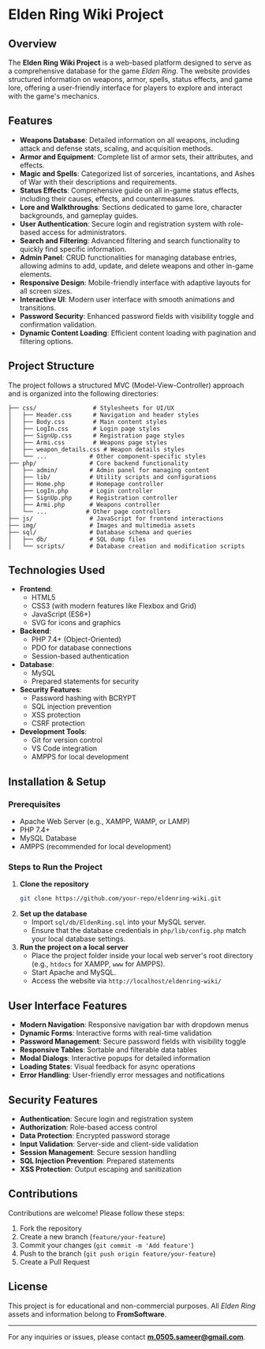 # Elden Ring Wiki Project

## Overview

The **Elden Ring Wiki Project** is a web-based platform designed to serve as a comprehensive database for the game *Elden Ring*. The website provides structured information on weapons, armor, spells, status effects, and game lore, offering a user-friendly interface for players to explore and interact with the game's mechanics.

## Features

- **Weapons Database**: Detailed information on all weapons, including attack and defense stats, scaling, and acquisition methods.
- **Armor and Equipment**: Complete list of armor sets, their attributes, and effects.
- **Magic and Spells**: Categorized list of sorceries, incantations, and Ashes of War with their descriptions and requirements.
- **Status Effects**: Comprehensive guide on all in-game status effects, including their causes, effects, and countermeasures.
- **Lore and Walkthroughs**: Sections dedicated to game lore, character backgrounds, and gameplay guides.
- **User Authentication**: Secure login and registration system with role-based access for administrators.
- **Search and Filtering**: Advanced filtering and search functionality to quickly find specific information.
- **Admin Panel**: CRUD functionalities for managing database entries, allowing admins to add, update, and delete weapons and other in-game elements.
- **Responsive Design**: Mobile-friendly interface with adaptive layouts for all screen sizes.
- **Interactive UI**: Modern user interface with smooth animations and transitions.
- **Password Security**: Enhanced password fields with visibility toggle and confirmation validation.
- **Dynamic Content Loading**: Efficient content loading with pagination and filtering options.

## Project Structure

The project follows a structured MVC (Model-View-Controller) approach and is organized into the following directories:

```
├── css/                # Stylesheets for UI/UX
│   ├── Header.css      # Navigation and header styles
│   ├── Body.css        # Main content styles
│   ├── LogIn.css       # Login page styles
│   ├── SignUp.css      # Registration page styles
│   ├── Armi.css        # Weapons page styles
│   ├── weapon_details.css # Weapon details styles
│   └── ...            # Other component-specific styles
├── php/               # Core backend functionality
│   ├── admin/         # Admin panel for managing content
│   ├── lib/           # Utility scripts and configurations
│   ├── Home.php       # Homepage controller
│   ├── LogIn.php      # Login controller
│   ├── SignUp.php     # Registration controller
│   ├── Armi.php       # Weapons controller
│   └── ...           # Other page controllers
├── js/                # JavaScript for frontend interactions
├── img/               # Images and multimedia assets
├── sql/               # Database schema and queries
│   ├── db/            # SQL dump files
│   └── scripts/       # Database creation and modification scripts
```

## Technologies Used

- **Frontend**: 
  - HTML5
  - CSS3 (with modern features like Flexbox and Grid)
  - JavaScript (ES6+)
  - SVG for icons and graphics
- **Backend**: 
  - PHP 7.4+ (Object-Oriented)
  - PDO for database connections
  - Session-based authentication
- **Database**: 
  - MySQL
  - Prepared statements for security
- **Security Features**:
  - Password hashing with BCRYPT
  - SQL injection prevention
  - XSS protection
  - CSRF protection
- **Development Tools**:
  - Git for version control
  - VS Code integration
  - AMPPS for local development

## Installation & Setup

### Prerequisites

- Apache Web Server (e.g., XAMPP, WAMP, or LAMP)
- PHP 7.4+
- MySQL Database
- AMPPS (recommended for local development)

### Steps to Run the Project

1. **Clone the repository**
   ```sh
   git clone https://github.com/your-repo/eldenring-wiki.git
   ```
2. **Set up the database**
   - Import `sql/db/EldenRing.sql` into your MySQL server.
   - Ensure that the database credentials in `php/lib/config.php` match your local database settings.
3. **Run the project on a local server**
   - Place the project folder inside your local web server's root directory (e.g., `htdocs` for XAMPP, `www` for AMPPS).
   - Start Apache and MySQL.
   - Access the website via `http://localhost/eldenring-wiki/`

## User Interface Features

- **Modern Navigation**: Responsive navigation bar with dropdown menus
- **Dynamic Forms**: Interactive forms with real-time validation
- **Password Management**: Secure password fields with visibility toggle
- **Responsive Tables**: Sortable and filterable data tables
- **Modal Dialogs**: Interactive popups for detailed information
- **Loading States**: Visual feedback for async operations
- **Error Handling**: User-friendly error messages and notifications

## Security Features

- **Authentication**: Secure login and registration system
- **Authorization**: Role-based access control
- **Data Protection**: Encrypted password storage
- **Input Validation**: Server-side and client-side validation
- **Session Management**: Secure session handling
- **SQL Injection Prevention**: Prepared statements
- **XSS Protection**: Output escaping and sanitization

## Contributions

Contributions are welcome! Please follow these steps:

1. Fork the repository
2. Create a new branch (`feature/your-feature`)
3. Commit your changes (`git commit -m 'Add feature'`)
4. Push to the branch (`git push origin feature/your-feature`)
5. Create a Pull Request

## License

This project is for educational and non-commercial purposes. All *Elden Ring* assets and information belong to **FromSoftware**.

---

For any inquiries or issues, please contact **[m.0505.sameer@gmail.com](mailto\:m.0505.sameer@gmail.com)**.


